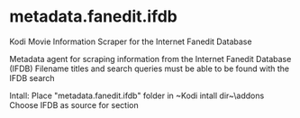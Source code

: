 # metadata.fanedit.ifdb
Kodi Movie Information Scraper for the Internet Fanedit Database

Metadata agent for scraping information from the Internet Fanedit Database (IFDB)
Filename titles and search queries must be able to be found with the IFDB search

Intall:
Place "metadata.fanedit.ifdb" folder in ~Kodi intall dir~\addons
Choose IFDB as source for section
